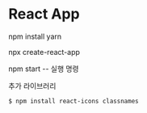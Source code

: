 
# React App

npm install yarn

npx create-react-app

npm start -- 실행 명령



추가 라이브러리
```
$ npm install react-icons classnames
```